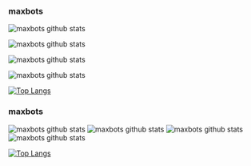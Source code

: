 ### maxbots 

![maxbots github stats](https://github-readme-stats.vercel.app/api?username=zarifbey&theme=dark&show_icons=true)

![maxbots github stats](https://github-readme-stats.vercel.app/api?username=zarifbey&theme=maroongold&show_icons=true)

![maxbots github stats](https://github-readme-stats.vercel.app/api?username=zarifbey&show_icons=true&theme=radical)

![maxbots github stats](https://github-readme-stats.vercel.app/api?username=zarifbey&theme=yeblu&show_icons=true)

<!--

**maxbots/maxbots** is a ✨ _special_ ✨ repository because its `README.md` (this file) appears on your GitHub profile.

ต่อไปนี้คือแนวคิดบางประการที่จะช่วยให้มึงเริ่มต้นได้ :

- 🔭 กูกำลังทำงานเกี่ยวกับ ...

- 🌱 กูกำลังเรียนรู้ ...

- 👯 กูกำลังมองหาที่จะทำงานร่วมกันใน ...

- 🤔 กูกำลังมองหาความช่วยเหลือเกี่ยวกับ ...

- 💬 ถามกูเรื่อง...

- 📫 วิธีติดต่อกู: ...

- 😄 สรรพนาม: ...

- ⚡ ช่วงเวลาสนุก: ...

-->

[![Top Langs](https://github-readme-stats.vercel.app/api/top-langs/?username=zarifbey&langs_count=8)](https://github.com/zarifbey/github-readme-stats)

### maxbots 
![maxbots github stats](https://github-readme-stats.vercel.app/api?username=teambotmax&theme=dark&show_icons=true)
![maxbots github stats](https://github-readme-stats.vercel.app/api?username=teambotmax&theme=maroongold&show_icons=true)
![maxbots github stats](https://github-readme-stats.vercel.app/api?username=teambotmax&show_icons=true&theme=radical)
![maxbots github stats](https://github-readme-stats.vercel.app/api?username=teambotmax&theme=yeblu&show_icons=true)
<!--
**maxbots/maxbots** is a ✨ _special_ ✨ repository because its `README.md` (this file) appears on your GitHub profile.

ต่อไปนี้คือแนวคิดบางประการที่จะช่วยให้มึงเริ่มต้นได้ :

- 🔭 กูกำลังทำงานเกี่ยวกับ ...
- 🌱 กูกำลังเรียนรู้ ...
- 👯 กูกำลังมองหาที่จะทำงานร่วมกันใน ...
- 🤔 กูกำลังมองหาความช่วยเหลือเกี่ยวกับ ...
- 💬 ถามกูเรื่อง...
- 📫 วิธีติดต่อกู: ...
- 😄 สรรพนาม: ...
- ⚡ ช่วงเวลาสนุก: ...
-->

[![Top Langs](https://github-readme-stats.vercel.app/api/top-langs/?username=teambotmax&langs_count=8)](https://github.com/teambotmax/github-readme-stats)
